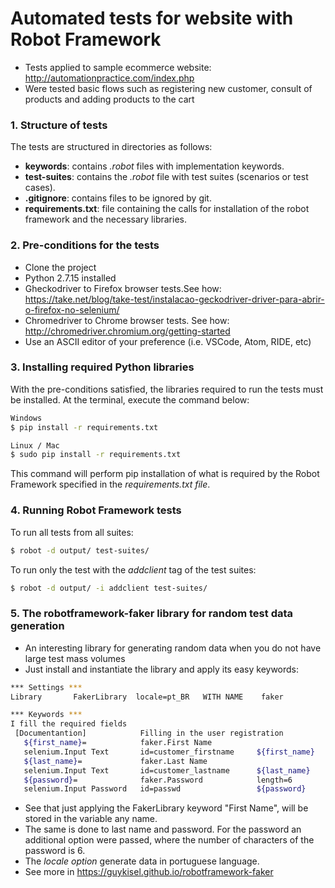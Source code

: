 # Automated tests for website with Robot Framework

- Tests applied to sample ecommerce website: http://automationpractice.com/index.php
- Were tested basic flows such as registering new customer, consult of products and adding products to the cart

### 1. Structure of tests
The tests are structured in directories as follows:
- **keywords**: contains <i>.robot</i> files with implementation keywords.
- **test-suites**: contains the <i>.robot</i> file with test suites (scenarios or test cases).
- **.gitignore**: contains files to be ignored by git.
- **requirements.txt**: file containing the calls for installation of the robot framework and the necessary libraries.</br>

### 2. Pre-conditions for the tests
- Clone the project
- Python 2.7.15 installed
- Gheckodriver to Firefox browser tests.See how: https://take.net/blog/take-test/instalacao-geckodriver-driver-para-abrir-o-firefox-no-selenium/
- Chromedriver to Chrome browser tests. See how: http://chromedriver.chromium.org/getting-started
- Use an ASCII editor of your preference (i.e. VSCode, Atom, RIDE, etc)</br>

### 3. Installing required Python libraries
With the pre-conditions satisfied, the libraries required to run the tests must be installed. At the terminal, execute the command below:
```sh
Windows
$ pip install -r requirements.txt
```
```sh
Linux / Mac
$ sudo pip install -r requirements.txt
```
This command will perform pip installation of what is required by the Robot Framework specified in the <i>requirements.txt file</i>.</br>

### 4. Running Robot Framework tests
To run all tests from all suites:
```sh
$ robot -d output/ test-suites/
```
To run only the test with the <i>addclient</i> tag of the test suites:
```sh
$ robot -d output/ -i addclient test-suites/
```
### 5. The robotframework-faker library for random test data generation
 - An interesting library for generating random data when you do not have large test mass volumes
 - Just install and instantiate the library and apply its easy keywords:
 ```sh
 *** Settings ***
 Library       FakerLibrary  locale=pt_BR   WITH NAME    faker
 
 *** Keywords ***
 I fill the required fields
  [Documentantion]            Filling in the user registration
    ${first_name}=            faker.First Name
    selenium.Input Text       id=customer_firstname     ${first_name}
    ${last_name}=             faker.Last Name
    selenium.Input Text       id=customer_lastname      ${last_name}
    ${password}=              faker.Password            length=6
    selenium.Input Password   id=passwd                 ${password}
 ```
- See that just applying the FakerLibrary keyword "First Name", will be stored in the variable any name.
- The same is done to last name and password. For the password an additional option were passed, where the number of characters of the password is 6.
- The <i>locale option</i> generate data in portuguese language.
- See more in https://guykisel.github.io/robotframework-faker
 
 
